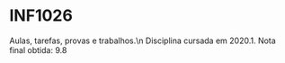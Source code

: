 # INF1026
Aulas, tarefas, provas e trabalhos.\n
Disciplina cursada em 2020.1.
Nota final obtida: 9.8
